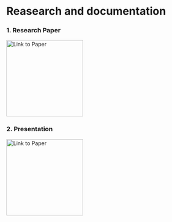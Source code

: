 # Reasearch and documentation
### 1. Research Paper
<td align="center"><a href="https://1drv.ms/w/s!AlWUeQnaZ2H8jDSvU1q5wS9EhBTD?e=LhIc7a"><img src="https://www.versionmuseum.com/images/applications/microsoft-word/microsoft-word%5E2015%5Ems-word-logo-new.png" alt="Link to Paper" width="200"></a></td>

### 2. Presentation
<td align="center"><a href="https://docs.google.com/presentation/d/1_uC2NmUlX193wozabYhjOR0REy6WRBjJEaKQ8Aw8MvE/edit?usp=sharing"><img src="https://images.squarespace-cdn.com/content/v1/50eca855e4b0939ae8bb12d9/1563847692982-4X7TFWOSVYSIRR45XGCF/Get+Creative+Title.001.png" alt="Link to Paper" width="200"></a></td>
